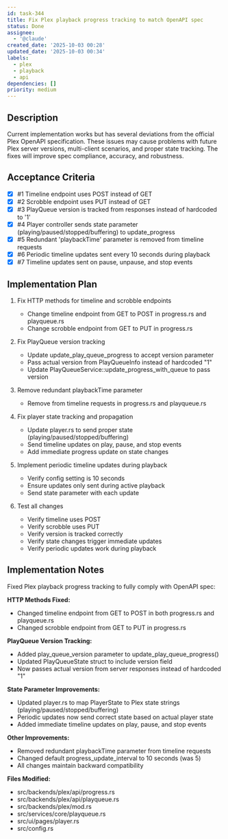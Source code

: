 ```yaml
---
id: task-344
title: Fix Plex playback progress tracking to match OpenAPI spec
status: Done
assignee:
  - '@claude'
created_date: '2025-10-03 00:28'
updated_date: '2025-10-03 00:34'
labels:
  - plex
  - playback
  - api
dependencies: []
priority: medium
---
```


## Description

<!-- SECTION:DESCRIPTION:BEGIN -->
Current implementation works but has several deviations from the official Plex OpenAPI specification. These issues may cause problems with future Plex server versions, multi-client scenarios, and proper state tracking. The fixes will improve spec compliance, accuracy, and robustness.
<!-- SECTION:DESCRIPTION:END -->

## Acceptance Criteria
<!-- AC:BEGIN -->
- [x] #1 Timeline endpoint uses POST instead of GET
- [x] #2 Scrobble endpoint uses PUT instead of GET
- [x] #3 PlayQueue version is tracked from responses instead of hardcoded to '1'
- [x] #4 Player controller sends state parameter (playing/paused/stopped/buffering) to update_progress
- [x] #5 Redundant 'playbackTime' parameter is removed from timeline requests
- [x] #6 Periodic timeline updates sent every 10 seconds during playback
- [x] #7 Timeline updates sent on pause, unpause, and stop events
<!-- AC:END -->

## Implementation Plan

<!-- SECTION:PLAN:BEGIN -->
1. Fix HTTP methods for timeline and scrobble endpoints
   - Change timeline endpoint from GET to POST in progress.rs and playqueue.rs
   - Change scrobble endpoint from GET to PUT in progress.rs

2. Fix PlayQueue version tracking
   - Update update_play_queue_progress to accept version parameter
   - Pass actual version from PlayQueueInfo instead of hardcoded "1"
   - Update PlayQueueService::update_progress_with_queue to pass version

3. Remove redundant playbackTime parameter
   - Remove from timeline requests in progress.rs and playqueue.rs

4. Fix player state tracking and propagation
   - Update player.rs to send proper state (playing/paused/stopped/buffering)
   - Send timeline updates on play, pause, and stop events
   - Add immediate progress update on state changes

5. Implement periodic timeline updates during playback
   - Verify config setting is 10 seconds
   - Ensure updates only sent during active playback
   - Send state parameter with each update

6. Test all changes
   - Verify timeline uses POST
   - Verify scrobble uses PUT
   - Verify version is tracked correctly
   - Verify state changes trigger immediate updates
   - Verify periodic updates work during playback
<!-- SECTION:PLAN:END -->

## Implementation Notes

<!-- SECTION:NOTES:BEGIN -->
Fixed Plex playback progress tracking to fully comply with OpenAPI spec:

**HTTP Methods Fixed:**
- Changed timeline endpoint from GET to POST in both progress.rs and playqueue.rs
- Changed scrobble endpoint from GET to PUT in progress.rs

**PlayQueue Version Tracking:**
- Added play_queue_version parameter to update_play_queue_progress()
- Updated PlayQueueState struct to include version field
- Now passes actual version from server responses instead of hardcoded "1"

**State Parameter Improvements:**
- Updated player.rs to map PlayerState to Plex state strings (playing/paused/stopped/buffering)
- Periodic updates now send correct state based on actual player state
- Added immediate timeline updates on play, pause, and stop events

**Other Improvements:**
- Removed redundant playbackTime parameter from timeline requests
- Changed default progress_update_interval to 10 seconds (was 5)
- All changes maintain backward compatibility

**Files Modified:**
- src/backends/plex/api/progress.rs
- src/backends/plex/api/playqueue.rs
- src/backends/plex/mod.rs
- src/services/core/playqueue.rs
- src/ui/pages/player.rs
- src/config.rs
<!-- SECTION:NOTES:END -->
